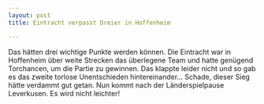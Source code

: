 ```yaml
---
layout: post
title: Eintracht verpasst Dreier in Hoffenheim

---
```


Das hätten drei wichtige Punkte werden können. Die Eintracht war in Hoffenheim über weite Strecken das überlegene Team und hatte genügend Torchancen, um die Partie zu gewinnen. Das klappte leider nicht und so gab es das zweite torlose Unentschieden hintereinander... Schade, dieser Sieg hätte verdammt gut getan. Nun kommt nach der Länderspielpause Leverkusen. Es wird nicht leichter!


